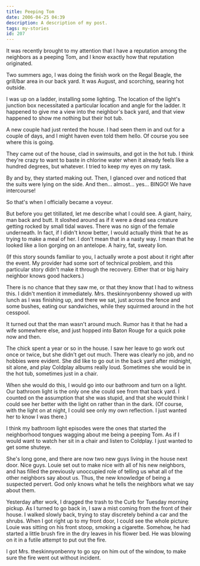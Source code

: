 ```yaml
---
title: Peeping Tom
date: 2006-04-25 04:39
description: A description of my post.
tags: my-stories
id: 207
---
```

It was recently brought to my attention that I have a reputation among the neighbors as a peeping Tom, and I know exactly how that reputation originated.

Two summers ago, I was doing the finish work on the Regal Beagle, the grill/bar area in our back yard.  It was August, and scorching, searing hot outside.

I was up on a ladder, installing some lighting.  The location of the light's junction box necessitated a particular location and angle for the ladder.  It happened to give me a view into the neighbor's back yard, and that view happened to show me nothing but their hot tub.

A new couple had just rented the house.  I had seen them in and out for a couple of days, and I might haven even told them hello.  Of course you see where this is going.

They came out of the house, clad in swimsuits, and got in the hot tub.  I think they're crazy to want to baste in chlorine water when it already feels like a hundred degrees, but whatever.  I tried to keep my eyes on my task.

By and by, they started making out.  Then, I glanced over and noticed that the suits were lying on the side.  And then... almost... yes... BINGO!  We have intercourse!

So that's when I officially became a voyeur.

But before you get titillated, let me describe what I could see.  A giant, hairy, man back and butt.  It sloshed around as if it were a dead sea creature getting rocked by small tidal waves.  There was no sign of the female underneath.  In fact, if I didn't know better, I would actually think that he as trying to make a meal of her.  I don't mean that in a nasty way.  I mean that he looked like a lion gorging on an antelope.  A hairy, fat, sweaty lion.

(If this story sounds familiar to you, I actually wrote a post about it right after the event.  My provider had some sort of technical problem, and this particular story didn't make it through the recovery.  Either that or big hairy neighbor knows good hackers.)

There is no chance that they saw me, or that they know that I had to witness this.  I didn't mention it immediately.  Mrs. theskinnyonbenny showed up with lunch as I was finishing up, and there we sat, just across the fence and some bushes, eating our sandwiches, while they squirmed around in the hot cesspool.

It turned out that the man wasn't around much.  Rumor has it that he had a wife somewhere else, and just hopped into Baton Rouge for a quick poke now and then.

The chick spent a year or so in the house.  I saw her leave to go work out once or twice, but she didn't get out much.  There was clearly no job, and no hobbies were evident.  She did like to go out in the back yard after midnight, sit alone, and play Coldplay albums really loud.  Sometimes she would be in the hot tub, sometimes just in a chair.

When she would do this, I would go into our bathroom and turn on a light.  Our bathroom light is the only one she could see from that back yard.  I counted on the assumption that she was stupid, and that she would think I could see her better with the light on rather than in the dark.  (Of course, with the light on at night, I could see only my own reflection.  I just wanted her to know I was there.)

I think my bathroom light episodes were the ones that started the neighborhood tongues wagging about me being a peeping Tom.  As if I would want to watch her sit in a chair and listen to Coldplay.  I just wanted to get some shuteye.

She's long gone, and there are now two new guys living in the house next door.  Nice guys.  Louie set out to make nice with all of his new neighbors, and has filled the previously unoccupied role of telling us what all of the other neighbors say about us.  Thus, the new knowledge of being a suspected pervert.  God only knows what he tells the neighbors what we say about them.

Yesterday after work, I dragged the trash to the Curb for Tuesday morning pickup.  As I turned to go back in, I saw a mist coming from the front of their house.  I walked slowly back, trying to stay discretely behind a car and the shrubs.  When I got right up to my front door, I could see the whole picture:  Louie was sitting on his front stoop, smoking a cigarette.  Somehow, he had started a little brush fire in the dry leaves in his flower bed.  He was blowing on it in a futile attempt to put out the fire.

I got Mrs. theskinnyonbenny to go spy on him out of the window, to make sure the fire went out without incident.